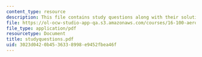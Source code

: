 ```yaml
---
content_type: resource
description: This file contains study questions along with their solutions.
file: https://ol-ocw-studio-app-qa.s3.amazonaws.com/courses/16-100-aerodynamics-fall-2005/3023d0420b4536338998e9452fbea46f_studyquestions.pdf
file_type: application/pdf
resourcetype: Document
title: studyquestions.pdf
uid: 3023d042-0b45-3633-8998-e9452fbea46f
---
```


